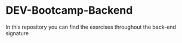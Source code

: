 # DEV-Bootcamp-Backend
In this repository you can find the exercises throughout the back-end signature
